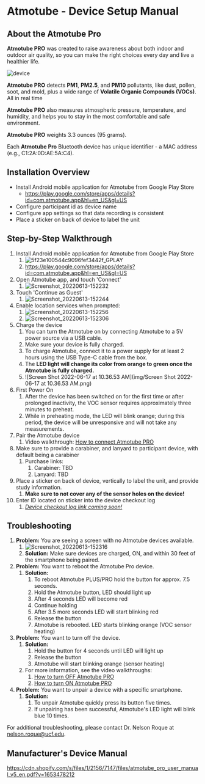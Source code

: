 # Atmotube - Device Setup Manual

## About the Atmotube Pro

**Atmotube PRO** was created to raise awareness about both indoor and outdoor air quality, so you can make the right choices every day and live a healthier life.

![device](img/device.png)

**Atmotube PRO** detects **PM1**, **PM2.5**, and **PM10** pollutants, like dust, pollen, soot, and mold, plus a wide range of **Volatile Organic Compounds (VOCs)**. All in real time

**Atmotube PRO** also measures atmospheric pressure, temperature, and humidity, and helps you to stay in the most comfortable and safe environment.

**Atmotube PRO** weights 3.3 ounces (95 grams).

Each **Atmotube Pro** Bluetooth device has unique identifier - a MAC address (e.g., C1:2A:0D:AE:5A:C4).

## Installation Overview

- Install Android mobile application for Atmotube from Google Play Store
  - https://play.google.com/store/apps/details?id=com.atmotube.app&hl=en_US&gl=US 
- Configure participant id as device name
- Configure app settings so that data recording is consistent
- Place a sticker on back of device to label the unit

## Step-by-Step Walkthrough

1. Install Android mobile application for Atmotube from Google Play Store
   1. ![5f23e100544c9096fef3442f_GPLAY](img/5f23e100544c9096fef3442f_GPLAY.png)
   2. https://play.google.com/store/apps/details?id=com.atmotube.app&hl=en_US&gl=US 
2. Open Atmotube app, and touch 'Connect'
   1. ![Screenshot_20220613-152232](img/Screenshot_20220613-152232.png)
3. Touch 'Continue as Guest'
   1. ![Screenshot_20220613-152244](img/Screenshot_20220613-152244.png)
4. Enable location services when prompted:
   1. ![Screenshot_20220613-152256](img/Screenshot_20220613-152256.png)
   2. ![Screenshot_20220613-152306](img/Screenshot_20220613-152306.png)
5. Charge the device
   1. You can turn the Atmotube on by connecting Atmotube to a 5V power source via a USB cable.
   2. Make sure your device  is fully charged. 
   3. To charge Atmotube, connect it to a power supply  for at least 2 hours using the USB Type-C cable from the box. 
   4. The **LED light will change its color from orange to green once the Atmotube is fully charged.**
   5. ![Screen Shot 2022-06-17 at 10.36.53 AM](img/Screen Shot 2022-06-17 at 10.36.53 AM.png)
6. First Power On
   1. After the device has been switched on for the first time or after prolonged inactivity, the VOC sensor requires approximately three minutes to preheat. 
   2. While in preheating mode, the LED will blink orange; during this period, the device will be unresponsive and will not take any measurements.
7. Pair the Atmotube device
   1. Video walkthrough: [How to connect Atmotube PRO](https://www.youtube.com/watch?v=HozroMNMQKM)
8. Make sure to provide a carabiner, and lanyard to participant device, with default being a carabiner
   1. Purchase links: 
      1. Carabiner: TBD
      2. Lanyard: TBD
9. Place a sticker on back of device, vertically to label the unit, and provide study information.
   1. **Make sure to not cover any of the sensor holes on the device!**
10. Enter ID located on sticker into the device checkout log
    1. <u>*Device checkout log link coming soon!*</u>

## Troubleshooting

1. **Problem:** You are seeing a screen with no Atmotube devices available.
   1. ![Screenshot_20220613-152316](img/Screenshot_20220613-152316.png)
   2. **Solution:** Make sure devices are charged, ON, and within 30 feet of the smartphone being paired.
2. **Problem:** You want to reboot the Atmotube Pro device.
   1. **Solution:** 
      1. To reboot Atmotube PLUS/PRO hold the button for approx. 7.5 seconds.
      2. Hold the Atmotube button, LED should light up
      3. After 4 seconds LED will become red
      4. Continue holding
      5. After 3.5 more seconds LED will start blinking red
      6. Release the button
      7. Atmotube is rebooted. LED starts blinking orange (VOC sensor heating)
3. **Problem:** You want to turn off the device.
   1. **Solution:** 
      1. Hold the button for 4 seconds until LED will light up
      2. Release the button
      3. Atmotube will start blinking orange (sensor heating)
   2. For more information, see the video walkthroughs: 
      1. [How to turn OFF Atmotube PRO](https://www.youtube.com/watch?v=OBcqtfQp-Fc)
      2. [How to turn ON Atmotube PRO](https://www.youtube.com/watch?v=-AtatSplzJo)
4. **Problem:** You want to unpair a device with a specific smartphone.
   1. **Solution:** 
      1. To unpair Atmotube quickly press its button five times. 
      2. If unpairing has been successful, Atmotube's LED light will blink blue 10 times.

For additional troubleshooting, please contact Dr. Nelson Roque at [nelson.roque@ucf.edu](nelson.roque@ucf.edu).

## Manufacturer's Device Manual

https://cdn.shopify.com/s/files/1/2156/7147/files/atmotube_pro_user_manual_v5_en.pdf?v=1653478212